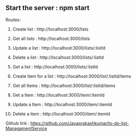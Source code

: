 ## Start the server : npm start

Routes:

1. Create list : http://localhost:3000/lists

2. Get all lists : http://localhost:3000/lists

3. Update a list : http://localhost:3000/lists/:listId

4. Delete a list : http://localhost:3000/lists/:listId

5. Get a list : http://localhost:3000/lists/:listId

6. Create Item for a list : http://localhost:3000/list/:listId/items

7. Get all Items : http://localhost:3000/list/:listId/items

8. Get a Item : http://localhost:3000/item/:itemId

9. Update a Item : http://localhost:3000/item/:itemId

10. Delete a item : http://localhost:3000/item/:itemId


Github link : https://github.com/Jayaprakashkumar/to-do-list-ManagamentService

